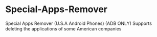 # Special-Apps-Remover
Special Apps Remover (U.S.A Android Phones) (ADB ONLY) Supports deleting the applications of some American companies
